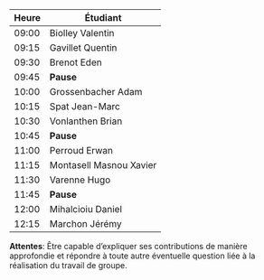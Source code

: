 | Heure   | Étudiant                |
|---------|-------------------------|
| 09:00   | Biolley	Valentin        | 
| 09:15   | Gavillet Quentin        | 
| 09:30   | Brenot Eden             |      
| 09:45   | **Pause**               |
| 10:00   | Grossenbacher Adam      |
| 10:15   | Spat Jean-Marc          | 
| 10:30   | Vonlanthen Brian        | 
| 10:45   | **Pause**               |  
| 11:00   | Perroud	Erwan           | 
| 11:15   | Montasell Masnou Xavier | 
| 11:30   | Varenne	Hugo            | 
| 11:45   | **Pause**               | 
| 12:00   | Mihalcioiu	Daniel      | 
| 12:15   | Marchon	Jérémy          | 


**Attentes**:
Être capable d’expliquer ses contributions de manière approfondie et répondre à toute autre éventuelle question liée à la réalisation du travail de groupe.